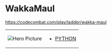 # WakkaMaul 

https://codecombat.com/play/ladder/wakka-maul
<table>
<tr>
<td>

![Hero Picture](hero.png?raw=true "Hero Picture")

</td>
<td>
<ul>
<li>

[PYTHON](WakkaMaul.py)

</li>
</td>
</tr>
<table>